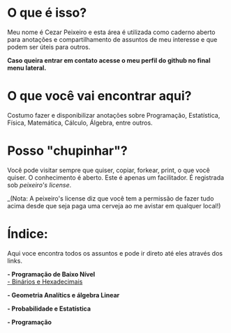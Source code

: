 # O que é isso?
Meu nome é Cezar Peixeiro e esta área é utilizada como caderno aberto para anotações e compartilhamento de assuntos de meu 
interesse e que podem ser úteis para outros.

**Caso queira entrar em contato acesse o meu perfil do github no final menu lateral.**

# O que você vai encontrar aqui?
Costumo fazer e disponibilizar anotações sobre Programação, Estatística, Física, Matemática, Cálculo, Álgebra, entre outros.

# Posso "chupinhar"?
Você pode visitar sempre que quiser, copiar, forkear, print, o que você quiser. O conhecimento é aberto. Este é apenas um facilitador. É registrada sob *peixeiro's license*.  

_(Nota: A peixeiro's license diz que você tem a permissão de fazer tudo acima desde que seja paga uma cerveja ao me avistar em qualquer local!)

# Índice:

Aqui voce encontra todos os assuntos e pode ir direto até eles através dos links.

**- Programação de Baixo Nível**  
		[- Binários e Hexadecimais](https://github.com/czrpxr/meu-caderno/baixo-nivel/binarios.md)

**- Geometria Analítics e álgebra Linear**


**- Probabilidade e Estatística**


**- Programação**

